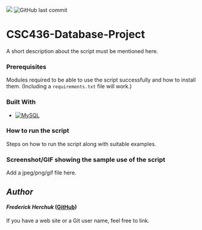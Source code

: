 ![](https://img.shields.io/badge/created-november%202022-blue)
![GitHub last commit](https://img.shields.io/github/last-commit/fherchuk/CSC436-Database-Project)

# CSC436-Database-Project
A short description about the script must be mentioned here.

### Prerequisites
<!--Remove the below lines and add yours -->
Modules required to be able to use the script successfully
and how to install them.
(Including a `requirements.txt` file will work.)
### Built With
* [![MySQL][MySQL.js]][MySQL-url]

### How to run the script
<!--Remove the below lines and add yours -->
Steps on how to run the script along with suitable examples.

### Screenshot/GIF showing the sample use of the script
<!--Remove the below lines and add yours -->
Add a jpeg/png/gif file here.

## *Author*
<!--Remove the below lines and add yours -->
#### *Frederick Herchuk* ([GitHub](https://github.com/fherchuk))
If you have a web site or a Git user name, feel free to link.

<!--MARKDOWN BADGES-->
[MySQL.js]: https://img.shields.io/badge/mysql-ffead5?style=for-the-badge&logo=mysql&logoColor=4479A1
[MySQL-url]: https://www.mysql.com/
[sqalchemy-js]: https://quintagroup.com/cms/python/images/sqlalchemy-logo.png/image_view_fullscreen
[sqalchemy-url]: https://www.mysql.com/
